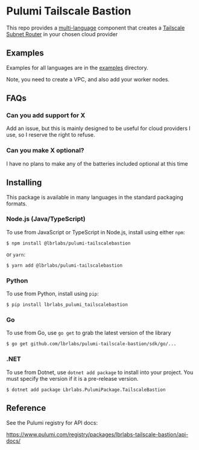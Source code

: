 # Pulumi Tailscale Bastion

This repo provides a [multi-language](https://www.pulumi.com/blog/pulumiup-pulumi-packages-multi-language-components/) component that creates a [Tailscale](https://tailscale.com/) [Subnet Router](https://tailscale.com/kb/1019/subnets/) in your chosen cloud provider

## Examples

Examples for all languages are in the [examples](examples/) directory. 

Note, you need to create a VPC, and also add your worker nodes. 

## FAQs

### Can you add support for X

Add an issue, but this is mainly designed to be useful for cloud providers I use, so I reserve the right to refuse.

### Can you make X optional?

I have no plans to make any of the batteries included optional at this time

## Installing

This package is available in many languages in the standard packaging formats.

### Node.js (Java/TypeScript)

To use from JavaScript or TypeScript in Node.js, install using either `npm`:

```
$ npm install @lbrlabs/pulumi-tailscalebastion
```

or `yarn`:

```
$ yarn add @lbrlabs/pulumi-tailscalebastion
```

### Python

To use from Python, install using `pip`:

```
$ pip install lbrlabs_pulumi_tailscalebastion
```

### Go

To use from Go, use `go get` to grab the latest version of the library

```
$ go get github.com/lbrlabs/pulumi-tailscale-bastion/sdk/go/...
```

### .NET

To use from Dotnet, use `dotnet add package` to install into your project. You must specify the version if it is a pre-release version.


```
$ dotnet add package Lbrlabs.PulumiPackage.TailscaleBastion
```

## Reference

See the Pulumi registry for API docs:

https://www.pulumi.com/registry/packages/lbrlabs-tailscale-bastion/api-docs/